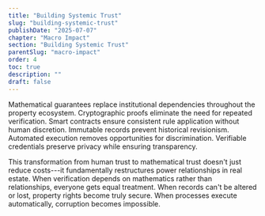 ```yaml
---
title: "Building Systemic Trust"
slug: "building-systemic-trust"
publishDate: "2025-07-07"
chapter: "Macro Impact"
section: "Building Systemic Trust"
parentSlug: "macro-impact"
order: 4
toc: true
description: ""
draft: false
---
```


Mathematical guarantees replace institutional dependencies throughout the property ecosystem. Cryptographic proofs eliminate the need for repeated verification. Smart contracts ensure consistent rule application without human discretion. Immutable records prevent historical revisionism. Automated execution removes opportunities for discrimination. Verifiable credentials preserve privacy while ensuring transparency.

This transformation from human trust to mathematical trust doesn't just reduce costs---it fundamentally restructures power relationships in real estate. When verification depends on mathematics rather than relationships, everyone gets equal treatment. When records can't be altered or lost, property rights become truly secure. When processes execute automatically, corruption becomes impossible.
